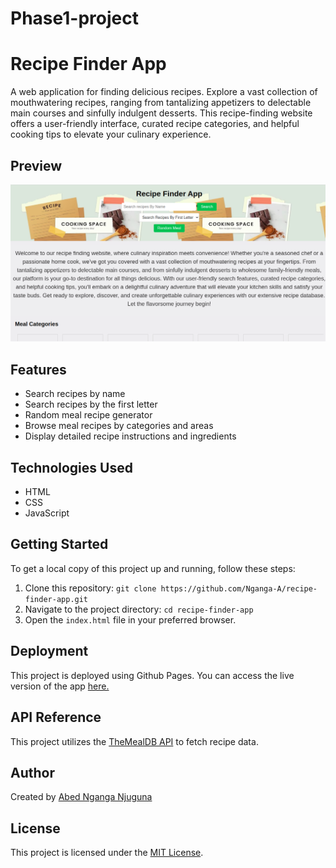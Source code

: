 # Phase1-project
# Recipe Finder App

A web application for finding delicious recipes. Explore a vast collection of mouthwatering recipes, ranging from tantalizing appetizers to delectable main courses and sinfully indulgent desserts. This recipe-finding website offers a user-friendly interface, curated recipe categories, and helpful cooking tips to elevate your culinary experience.

## Preview

![Recipe Finder App Preview](preview.png)

## Features
- Search recipes by name
- Search recipes by the first letter
- Random meal recipe generator
- Browse meal recipes by categories and areas
- Display detailed recipe instructions and ingredients

## Technologies Used
- HTML
- CSS
- JavaScript

## Getting Started
To get a local copy of this project up and running, follow these steps:

1. Clone this repository: `git clone https://github.com/Nganga-A/recipe-finder-app.git`
2. Navigate to the project directory: `cd recipe-finder-app`
3. Open the `index.html` file in your preferred browser.

## Deployment
This project is deployed using Github Pages. You can access the live version of the app [here.](https://nganga-a.github.io/Phase1-project/)

## API Reference

This project utilizes the [TheMealDB API](https://www.themealdb.com/api.php) to fetch recipe data.

## Author

Created by [Abed Nganga Njuguna ](https://github.com/Nganga-A)

## License

This project is licensed under the [MIT License](LICENSE).
